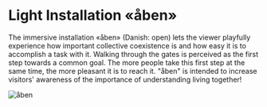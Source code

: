 # Light Installation «åben»

The immersive installation «åben» (Danish: open) lets the viewer playfully experience how important collective coexistence is and how easy it is to accomplish a task with it.
Walking through the gates is perceived as the first step towards a common goal. The more people take this first step at the same time, the more pleasant it is to reach it. "åben" is intended to increase visitors' awareness of the importance of understanding living together!

![åben](https://zauberwald-lenzerheide.ch/wp-content/uploads/2018/10/aben.jpg)
